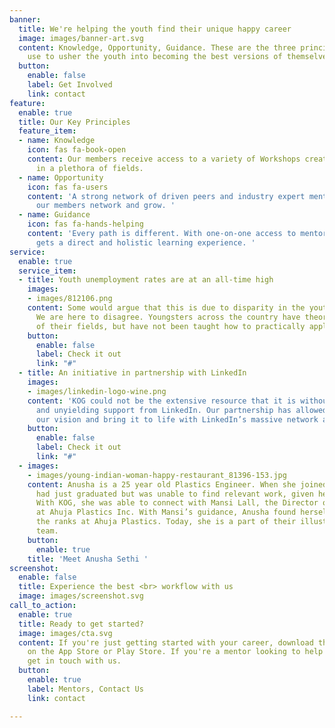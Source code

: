 ```yaml
---
banner:
  title: We're helping the youth find their unique happy career
  image: images/banner-art.svg
  content: Knowledge, Opportunity, Guidance. These are the three principles that we
    use to usher the youth into becoming the best versions of themselves
  button:
    enable: false
    label: Get Involved
    link: contact
feature:
  enable: true
  title: Our Key Principles
  feature_item:
  - name: Knowledge
    icon: fas fa-book-open
    content: Our members receive access to a variety of Workshops created by experts
      in a plethora of fields.
  - name: Opportunity
    icon: fas fa-users
    content: 'A strong network of driven peers and industry expert mentors to help
      our members network and grow. '
  - name: Guidance
    icon: fas fa-hands-helping
    content: 'Every path is different. With one-on-one access to mentors, each member
      gets a direct and holistic learning experience. '
service:
  enable: true
  service_item:
  - title: Youth unemployment rates are at an all-time high
    images:
    - images/812106.png
    content: Some would argue that this is due to disparity in the youth’s skill levels.
      We are here to disagree. Youngsters across the country have theoretical understanding
      of their fields, but have not been taught how to practically apply themselves.
    button:
      enable: false
      label: Check it out
      link: "#"
  - title: An initiative in partnership with LinkedIn
    images:
    - images/linkedin-logo-wine.png
    content: 'KOG could not be the extensive resource that it is without the help
      and unyielding support from LinkedIn. Our partnership has allowed us to take
      our vision and bring it to life with LinkedIn’s massive network and resources. '
    button:
      enable: false
      label: Check it out
      link: "#"
  - images:
    - images/young-indian-woman-happy-restaurant_81396-153.jpg
    content: Anusha is a 25 year old Plastics Engineer. When she joined KOG, Anusha
      had just graduated but was unable to find relevant work, given her niche speciality.
      With KOG, she was able to connect with Mansi Lall, the Director of Operations
      at Ahuja Plastics Inc. With Mansi’s guidance, Anusha found herself working up
      the ranks at Ahuja Plastics. Today, she is a part of their illustrative engineering
      team.
    button:
      enable: true
    title: 'Meet Anusha Sethi '
screenshot:
  enable: false
  title: Experience the best <br> workflow with us
  image: images/screenshot.svg
call_to_action:
  enable: true
  title: Ready to get started?
  image: images/cta.svg
  content: If you're just getting started with your career, download the K.O.G application
    on the App Store or Play Store. If you're a mentor looking to help our project,
    get in touch with us.
  button:
    enable: true
    label: Mentors, Contact Us
    link: contact

---
```

